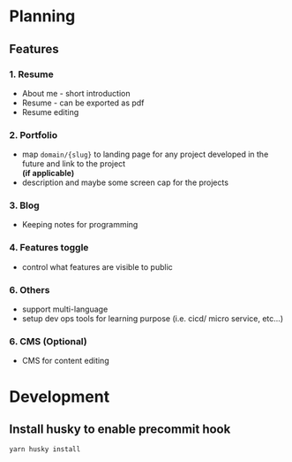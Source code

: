 # Planning

## Features

### 1. Resume

- About me - short introduction
- Resume - can be exported as pdf
- Resume editing

### 2. Portfolio

- map `domain/{slug}` to landing page for any project developed in the future and link to the project <br />**(if applicable)**
- description and maybe some screen cap for the projects

### 3. Blog

- Keeping notes for programming

### 4. Features toggle

- control what features are visible to public

### 6. Others

- support multi-language
- setup dev ops tools for learning purpose (i.e. cicd/ micro service, etc...)

### 6. CMS (Optional)

- CMS for content editing

# Development

## Install husky to enable precommit hook

`yarn husky install`
